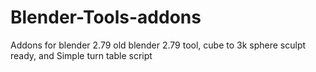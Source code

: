 # Blender-Tools-addons
Addons for blender 2.79
old blender 2.79 tool, cube to 3k sphere sculpt ready, and Simple turn table script
